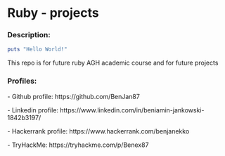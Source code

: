<h1>Ruby - projects</h1>
<h3>Description:</h3>

```ruby
puts "Hello World!"
```
This repo is for future ruby AGH academic course and for future projects

<h3>Profiles:</h3>
<p> - Github profile: https://github.com/BenJan87 </p>
<p> - Linkedin profile: https://www.linkedin.com/in/beniamin-jankowski-1842b3197/ </p>
<p> - Hackerrank profile: https://www.hackerrank.com/benjanekko </p>
<p> - TryHackMe: https://tryhackme.com/p/Benex87 </p>
